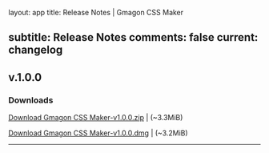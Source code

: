 layout: app
title: Release Notes | Gmagon CSS Maker 

subtitle: Release Notes
comments: false
current: changelog
---

## v.1.0.0
<script> GmagonUtils.$verNote('2017-07-24')</script>


### Downloads

[Download Gmagon CSS Maker-v1.0.0.zip](http://www.filefactory.com/file/3vujax9y07a5/Gmagon%20CSS%20Maker-1.0.0.zip)    | (~3.3MiB)

[Download Gmagon CSS Maker-v1.0.0.dmg](http://www.filefactory.com/file/2afab3xgbln1/Gmagon-CSS-Maker-1.0.0.dmg)    | (~3.2MiB)

---
